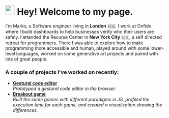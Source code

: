 
<h1><img src="https://emojis.slackmojis.com/emojis/images/1613285697/12806/meow_attention.png?1613285697" width="30"/> Hey! Welcome to my page.</h1>

I'm Marko, a Software engineer living in <b>London</b> 🇬🇧. I work at Onfido where I build dashboards to help businesses verify who their users are safely. I attended the Recurse Center in <b>New York City</b> 🇺🇸, a self directed retreat for programmers. There I was able to explore how to make programming more accessible and human, played around with some lower-level languages, worked on some generative art projects and paired with lots of great people.

<h3>A couple of projects I've worked on recently:</h3>
<ul>
  <li><a href="https://github.com/markorodic/lines_of_code"><b>Gestural code editor</b></a><br/><i>Prototyped a gestural code editor in the browser.</i></li>
  <li><a href="https://github.com/markorodic/the-brick-break"><b>Breakout game</b></a><br/><i>Built the same games with different paradigms in JS, profiled the execution time for each game, and created a visualisation showing the differences.</i></li>

<!--
**markorodic/markorodic** is a ✨ _special_ ✨ repository because its `README.md` (this file) appears on your GitHub profile.

Here are some ideas to get you started:

- 🔭 I’m currently working on ...
- 🌱 I’m currently learning ...
- 👯 I’m looking to collaborate on ...
- 🤔 I’m looking for help with ...
- 💬 Ask me about ...
- 📫 How to reach me: ...
- 😄 Pronouns: ...
- ⚡ Fun fact: ...
-->
